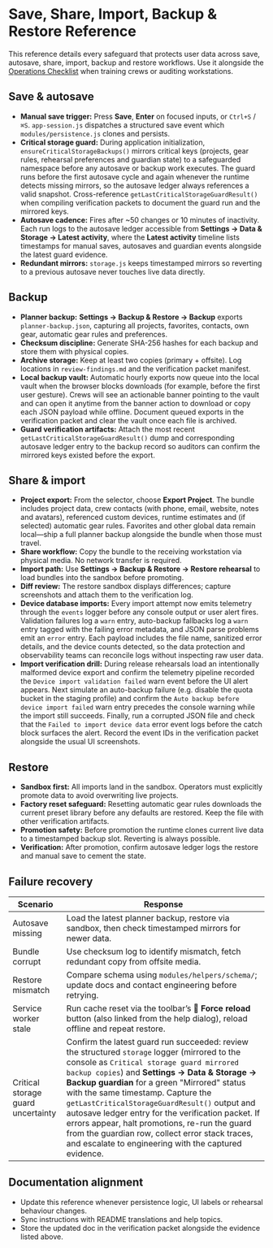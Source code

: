# Save, Share, Import, Backup & Restore Reference

This reference details every safeguard that protects user data across save,
autosave, share, import, backup and restore workflows. Use it alongside the
[Operations Checklist](operations-checklist.md) when training crews or auditing
workstations.

## Save & autosave

- **Manual save trigger:** Press **Save**, **Enter** on focused inputs, or
  `Ctrl+S` / `⌘S`. `app-session.js` dispatches a structured save event which
  `modules/persistence.js` clones and persists.
- **Critical storage guard:** During application initialization,
  `ensureCriticalStorageBackups()` mirrors critical keys (projects, gear rules,
  rehearsal preferences and guardian state) to a safeguarded namespace before
  any autosave or backup work executes. The guard runs before the first
  autosave cycle and again whenever the runtime detects missing mirrors, so
  the autosave ledger always references a valid snapshot. Cross-reference
  `getLastCriticalStorageGuardResult()` when compiling verification packets to
  document the guard run and the mirrored keys.
- **Autosave cadence:** Fires after ~50 changes or 10 minutes of inactivity.
  Each run logs to the autosave ledger accessible from **Settings → Data & Storage → Latest activity**, where the **Latest activity** timeline lists timestamps for manual saves, autosaves and guardian events alongside the latest guard evidence.
- **Redundant mirrors:** `storage.js` keeps timestamped mirrors so reverting to a
  previous autosave never touches live data directly.

## Backup

- **Planner backup:** **Settings → Backup & Restore → Backup** exports
  `planner-backup.json`, capturing all projects, favorites, contacts, own gear,
  automatic gear rules and preferences.
- **Checksum discipline:** Generate SHA-256 hashes for each backup and store them
  with physical copies.
- **Archive storage:** Keep at least two copies (primary + offsite). Log
  locations in `review-findings.md` and the verification packet manifest.
- **Local backup vault:** Automatic hourly exports now queue into the local
  vault when the browser blocks downloads (for example, before the first user
  gesture). Crews will see an actionable banner pointing to the vault and can
  open it anytime from the banner action to download or copy each JSON payload
  while offline. Document queued exports in the verification packet and clear
  the vault once each file is archived.
- **Guard verification artifacts:** Attach the most recent
  `getLastCriticalStorageGuardResult()` dump and corresponding autosave ledger
  entry to the backup record so auditors can confirm the mirrored keys existed
  before the export.

## Share & import

- **Project export:** From the selector, choose **Export Project**. The bundle
  includes project data, crew contacts (with phone, email, website, notes and
  avatars), referenced custom devices, runtime estimates and (if selected)
  automatic gear rules. Favorites and other global data remain local—ship a full
  planner backup alongside the bundle when those must travel.
- **Share workflow:** Copy the bundle to the receiving workstation via physical
  media. No network transfer is required.
- **Import path:** Use **Settings → Backup & Restore → Restore rehearsal** to
  load bundles into the sandbox before promoting.
- **Diff review:** The restore sandbox displays differences; capture screenshots
  and attach them to the verification log.
- **Device database imports:** Every import attempt now emits telemetry through
  the `events` logger before any console output or user alert fires. Validation
  failures log a `warn` entry, auto-backup fallbacks log a `warn` entry tagged
  with the failing error metadata, and JSON parse problems emit an `error`
  entry. Each payload includes the file name, sanitized error details, and the
  device counts detected, so the data protection and observability teams can
  reconcile logs without inspecting raw user data.
- **Import verification drill:** During release rehearsals load an intentionally
  malformed device export and confirm the telemetry pipeline recorded the
  `Device import validation failed` warn event before the UI alert appears. Next
  simulate an auto-backup failure (e.g. disable the quota bucket in the staging
  profile) and confirm the `Auto backup before device import failed` warn entry
  precedes the console warning while the import still succeeds. Finally, run a
  corrupted JSON file and check that the `Failed to import device data` error
  event logs before the catch block surfaces the alert. Record the event IDs in
  the verification packet alongside the usual UI screenshots.

## Restore

- **Sandbox first:** All imports land in the sandbox. Operators must explicitly
  promote data to avoid overwriting live projects.
- **Factory reset safeguard:** Resetting automatic gear rules downloads the
  current preset library before any defaults are restored. Keep the file with
  other verification artifacts.
- **Promotion safety:** Before promotion the runtime clones current live data to
  a timestamped backup slot. Reverting is always possible.
- **Verification:** After promotion, confirm autosave ledger logs the restore and
  manual save to cement the state.

## Failure recovery

| Scenario | Response |
| --- | --- |
| Autosave missing | Load the latest planner backup, restore via sandbox, then check timestamped mirrors for newer data. |
| Bundle corrupt | Use checksum log to identify mismatch, fetch redundant copy from offsite media. |
| Restore mismatch | Compare schema using `modules/helpers/schema/`; update docs and contact engineering before retrying. |
| Service worker stale | Run cache reset via the toolbar’s 🔄 **Force reload** button (also linked from the help dialog), reload offline and repeat restore. |
| Critical storage guard uncertainty | Confirm the latest guard run succeeded: review the structured `storage` logger (mirrored to the console as `Critical storage guard mirrored backup copies`) and **Settings → Data & Storage → Backup guardian** for a green "Mirrored" status with the same timestamp. Capture the `getLastCriticalStorageGuardResult()` output and autosave ledger entry for the verification packet. If errors appear, halt promotions, re-run the guard from the guardian row, collect error stack traces, and escalate to engineering with the captured evidence. |

## Documentation alignment

- Update this reference whenever persistence logic, UI labels or rehearsal
  behaviour changes.
- Sync instructions with README translations and help topics.
- Store the updated doc in the verification packet alongside the evidence listed
  above.
